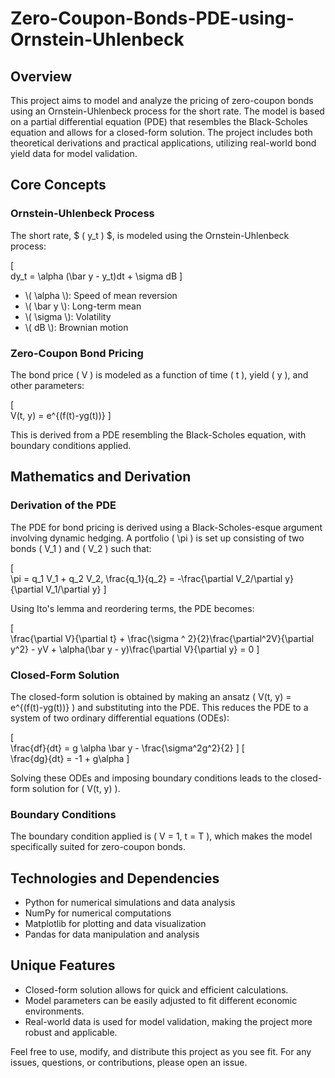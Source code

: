 # Zero-Coupon-Bonds-PDE-using-Ornstein-Uhlenbeck

## Overview

This project aims to model and analyze the pricing of zero-coupon bonds using an Ornstein-Uhlenbeck process for the short rate. The model is based on a partial differential equation (PDE) that resembles the Black-Scholes equation and allows for a closed-form solution. The project includes both theoretical derivations and practical applications, utilizing real-world bond yield data for model validation.

## Core Concepts

### Ornstein-Uhlenbeck Process

The short rate, $ \( y_t \) $, is modeled using the Ornstein-Uhlenbeck process:

\[\
dy_t = \\alpha (\\bar y - y_t)dt + \\sigma dB
\]

- \\( \\alpha \\): Speed of mean reversion
- \\( \\bar y \\): Long-term mean
- \\( \\sigma \\): Volatility
- \\( dB \\): Brownian motion

### Zero-Coupon Bond Pricing

The bond price \( V \) is modeled as a function of time \( t \), yield \( y \), and other parameters:

\[\
V(t, y) = e^{(f(t)-yg(t))}
\]

This is derived from a PDE resembling the Black-Scholes equation, with boundary conditions applied.

## Mathematics and Derivation

### Derivation of the PDE

The PDE for bond pricing is derived using a Black-Scholes-esque argument involving dynamic hedging. A portfolio \( \\pi \) is set up consisting of two bonds \( V_1 \) and \( V_2 \) such that:

\[\
\\pi = q_1 V_1 + q_2 V_2, \\frac{q_1}{q_2} = -\\frac{\\partial V_2/\\partial y}{\\partial V_1/\\partial y}
\]

Using Ito's lemma and reordering terms, the PDE becomes:

\[\
\\frac{\\partial V}{\\partial t} + \\frac{\\sigma ^ 2}{2}\\frac{\\partial^2V}{\\partial y^2} - yV + \\alpha(\\bar y - y)\\frac{\\partial V}{\\partial y} = 0
\]

### Closed-Form Solution

The closed-form solution is obtained by making an ansatz \( V(t, y) = e^{(f(t)-yg(t))} \) and substituting into the PDE. This reduces the PDE to a system of two ordinary differential equations (ODEs):

\[\
\\frac{df}{dt} = g \\alpha  \\bar y - \\frac{\\sigma^2g^2}{2}
\]
\[\
\\frac{dg}{dt} = -1 + g\\alpha
\]

Solving these ODEs and imposing boundary conditions leads to the closed-form solution for \( V(t, y) \).

### Boundary Conditions

The boundary condition applied is \( V = 1, t = T \), which makes the model specifically suited for zero-coupon bonds.

## Technologies and Dependencies

- Python for numerical simulations and data analysis
- NumPy for numerical computations
- Matplotlib for plotting and data visualization
- Pandas for data manipulation and analysis

## Unique Features

- Closed-form solution allows for quick and efficient calculations.
- Model parameters can be easily adjusted to fit different economic environments.
- Real-world data is used for model validation, making the project more robust and applicable.


Feel free to use, modify, and distribute this project as you see fit. For any issues, questions, or contributions, please open an issue.
